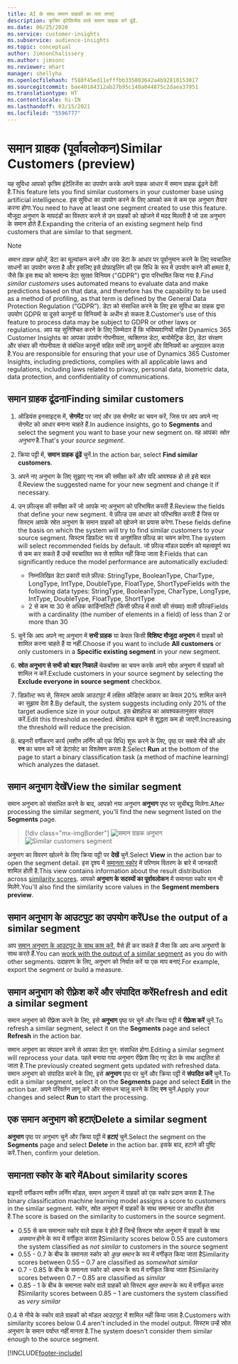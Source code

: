 ```yaml
---
title: AI के साथ समान ग्राहकों का पता लगाएं
description: कृत्रिम इंटेलिजेंस वाले समान ग्राहक वर्ग ढूंढें.
ms.date: 06/25/2020
ms.service: customer-insights
ms.subservice: audience-insights
ms.topic: conceptual
author: JimsonChalissery
ms.author: jimsonc
ms.reviewer: mhart
manager: shellyha
ms.openlocfilehash: f588f45ed11efffbb335003642a4b92810153017
ms.sourcegitcommit: bae40184312ab27b95c140a044875c2daea37951
ms.translationtype: HT
ms.contentlocale: hi-IN
ms.lasthandoff: 03/15/2021
ms.locfileid: "5596777"
---
```

# <a name="similar-customers-preview"></a><span data-ttu-id="9735c-103">समान ग्राहक (पूर्वावलोकन)</span><span class="sxs-lookup"><span data-stu-id="9735c-103">Similar Customers (preview)</span></span>

<span data-ttu-id="9735c-104">यह सुविधा आपको कृत्रिम इंटेलिजेंस का उपयोग करके अपने ग्राहक आधार में समान ग्राहक ढूंढने देती है.</span><span class="sxs-lookup"><span data-stu-id="9735c-104">This feature lets you find similar customers in your customer base using artificial intelligence.</span></span> <span data-ttu-id="9735c-105">इस सुविधा का उपयोग करने के लिए आपको कम से कम एक अनुभाग तैयार करना होगा.</span><span class="sxs-lookup"><span data-stu-id="9735c-105">You need to have at least one segment created to use this feature.</span></span> <span data-ttu-id="9735c-106">मौजूदा अनुभाग के मापदंडों का विस्तार करने से उन ग्राहकों को खोजने में मदद मिलती है जो उस अनुभाग के समान होते हैं.</span><span class="sxs-lookup"><span data-stu-id="9735c-106">Expanding the criteria of an existing segment help find customers that are similar to that segment.</span></span>

> [!NOTE]
> <span data-ttu-id="9735c-107">*समान ग्राहक खोजें*, डेटा का मूल्यांकन करने और उस डेटा के आधार पर पूर्वानुमान करने के लिए स्वचालित साधनों का उपयोग करता है और इसलिए इसे प्रोफ़ाइलिंग की एक विधि के रूप में उपयोग करने की क्षमता है, जैसे कि इस शब्द को सामान्य डेटा सुरक्षा विनियम ("GDPR") द्वारा परिभाषित किया गया है.</span><span class="sxs-lookup"><span data-stu-id="9735c-107">*Find similar customers* uses automated means to evaluate data and make predictions based on that data, and therefore has the capability to be used as a method of profiling, as that term is defined by the General Data Protection Regulation (“GDPR”).</span></span> <span data-ttu-id="9735c-108">डेटा को संसाधित करने के लिए इस सुविधा का ग्राहक द्वारा उपयोग GDPR या दूसरे कानूनों या विनियमों के अधीन हो सकता है.</span><span class="sxs-lookup"><span data-stu-id="9735c-108">Customer’s use of this feature to process data may be subject to GDPR or other laws or regulations.</span></span> <span data-ttu-id="9735c-109">आप यह सुनिश्चित करने के लिए ज़िम्मेदार हैं कि भविष्यवाणियों सहित Dynamics 365 Customer Insights का आपका उपयोग गोपनीयता, व्यक्तिगत डेटा, बायोमेट्रिक डेटा, डेटा संरक्षण और संचार की गोपनीयता से संबंधित कानूनों सहित सभी लागू कानूनों और विनियमों का अनुपालन करता है.</span><span class="sxs-lookup"><span data-stu-id="9735c-109">You are responsible for ensuring that your use of Dynamics 365 Customer Insights, including predictions, complies with all applicable laws and regulations, including laws related to privacy, personal data, biometric data, data protection, and confidentiality of communications.</span></span>

## <a name="finding-similar-customers"></a><span data-ttu-id="9735c-110">समान ग्राहक ढूंढना</span><span class="sxs-lookup"><span data-stu-id="9735c-110">Finding similar customers</span></span>

1. <span data-ttu-id="9735c-111">ऑडियंस इनसाइट्स में, **सेगमेंट** पर जाएं और उस सेगमेंट का चयन करें, जिस पर आप अपने नए सेगमेंट को आधार बनाना चाहते हैं.</span><span class="sxs-lookup"><span data-stu-id="9735c-111">In audience insights, go to **Segments** and select the segment you want to base your new segment on.</span></span> <span data-ttu-id="9735c-112">वह आपका *स्रोत अनुभाग* है.</span><span class="sxs-lookup"><span data-stu-id="9735c-112">That's your *source segment*.</span></span>

1. <span data-ttu-id="9735c-113">क्रिया पट्टी में, **समान ग्राहक ढूंढें** चुनें.</span><span class="sxs-lookup"><span data-stu-id="9735c-113">In the action bar, select **Find similar customers**.</span></span>

1. <span data-ttu-id="9735c-114">अपने नए अनुभाग के लिए सुझाए गए नाम की समीक्षा करें और यदि आवश्यक हो तो इसे बदल दें.</span><span class="sxs-lookup"><span data-stu-id="9735c-114">Review the suggested name for your new segment and change it if necessary.</span></span>

1. <span data-ttu-id="9735c-115">उन फ़ील्ड्स की समीक्षा करें जो आपके नए अनुभाग को परिभाषित करती हैं.</span><span class="sxs-lookup"><span data-stu-id="9735c-115">Review the fields that define your new segment.</span></span> <span data-ttu-id="9735c-116">ये फ़ील्ड उस आधार को परिभाषित करती हैं जिस पर सिस्टम आपके स्रोत अनुभाग के समान ग्राहकों को खोजने का प्रयास करेगा.</span><span class="sxs-lookup"><span data-stu-id="9735c-116">These fields define the basis on which the system will try to find similar customers to your source segment.</span></span> <span data-ttu-id="9735c-117">सिस्टम डिफ़ॉल्ट रूप से अनुशंसित फ़ील्ड का चयन करेगा.</span><span class="sxs-lookup"><span data-stu-id="9735c-117">The system will select recommended fields by default.</span></span>
  <span data-ttu-id="9735c-118">जो फ़ील्ड मॉडल प्रदर्शन को महत्वपूर्ण रूप से कम कर सकते हैं उन्हें स्वचालित रूप से शामिल नहीं किया जाता है:</span><span class="sxs-lookup"><span data-stu-id="9735c-118">Fields that can significantly reduce the model performance are automatically excluded:</span></span>
  
   - <span data-ttu-id="9735c-119">निम्नलिखित डेटा प्रकारों वाले फ़ील्ड: StringType, BooleanType, CharType, LongType, IntType, DoubleType, FloatType, ShortType</span><span class="sxs-lookup"><span data-stu-id="9735c-119">Fields with the following data types: StringType, BooleanType, CharType, LongType, IntType, DoubleType, FloatType, ShortType</span></span>
   - <span data-ttu-id="9735c-120">2 से कम या 30 से अधिक कार्डिनालिटी (किसी फ़ील्ड में तत्वों की संख्या) वाली फ़ील्ड</span><span class="sxs-lookup"><span data-stu-id="9735c-120">Fields with a cardinality (the number of elements in a field) of less than 2 or more than 30</span></span>

1. <span data-ttu-id="9735c-121">चुनें कि आप अपने नए अनुभाग में **सभी ग्राहक** या केवल किसी **विशिष्ट मौजूदा अनुभाग** में ग्राहकों को शामिल करना चाहते हैं या नहीं.</span><span class="sxs-lookup"><span data-stu-id="9735c-121">Choose if you want to include **All customers** or only customers in a **Specific existing segment** in your new segment.</span></span>

1. <span data-ttu-id="9735c-122">**स्रोत अनुभाग से सभी को बाहर निकालें** चेकबॉक्स का चयन करके अपने स्रोत अनुभाग में ग्राहकों को शामिल न करें.</span><span class="sxs-lookup"><span data-stu-id="9735c-122">Exclude customers in your source segment by selecting the **Exclude everyone in source segment** checkbox.</span></span>

1. <span data-ttu-id="9735c-123">डिफ़ॉल्ट रूप से, सिस्टम आपके आउटपुट में लक्षित ऑडिएंस आकार का केवल 20% शामिल करने का सुझाव देता है.</span><span class="sxs-lookup"><span data-stu-id="9735c-123">By default, the system suggests including only 20% of the target audience size in your output.</span></span> <span data-ttu-id="9735c-124">इस थ्रेशहोल्ड का आवश्यकतानुसार संपादन करें.</span><span class="sxs-lookup"><span data-stu-id="9735c-124">Edit this threshold as needed.</span></span> <span data-ttu-id="9735c-125">थ्रेशहोल्ड बढ़ाने से शुद्धता कम हो जाएगी.</span><span class="sxs-lookup"><span data-stu-id="9735c-125">Increasing the threshold will reduce the precision.</span></span>

1. <span data-ttu-id="9735c-126">बाइनरी वर्गीकरण कार्य (मशीन लर्निंग की एक विधि) शुरू करने के लिए, पृष्ठ पर सबसे नीचे की ओर **रन** का चयन करें जो डेटासेट का विश्लेषण करता है.</span><span class="sxs-lookup"><span data-stu-id="9735c-126">Select **Run** at the bottom of the page to start a binary classification task (a method of machine learning) which analyzes the dataset.</span></span>

## <a name="view-the-similar-segment"></a><span data-ttu-id="9735c-127">समान अनुभाग देखें</span><span class="sxs-lookup"><span data-stu-id="9735c-127">View the similar segment</span></span>

<span data-ttu-id="9735c-128">समान अनुभाग को संसाधित करने के बाद, आपको नया अनुभाग **अनुभाग** पृष्ठ पर सूचीबद्ध मिलेगा.</span><span class="sxs-lookup"><span data-stu-id="9735c-128">After processing the similar segment, you'll find the new segment listed on the **Segments** page.</span></span>

> [!div class="mx-imgBorder"]
> <span data-ttu-id="9735c-129">![समान ग्राहक अनुभाग](media/expanded-segment.png "समान ग्राहक अनुभाग")</span><span class="sxs-lookup"><span data-stu-id="9735c-129">![Similar customers segment](media/expanded-segment.png "Similar customers segment")</span></span>

<span data-ttu-id="9735c-130">अनुभाग का विवरण खोलने के लिए क्रिया पट्टी पर **देखें** चुनें.</span><span class="sxs-lookup"><span data-stu-id="9735c-130">Select **View** in the action bar to open the segment detail.</span></span> <span data-ttu-id="9735c-131">इस दृश्य में [समानता स्कोर](#about-similarity-scores) में परिणाम वितरण के बारे में जानकारी शामिल होती है.</span><span class="sxs-lookup"><span data-stu-id="9735c-131">This view contains information about the result distribution across [similarity scores](#about-similarity-scores).</span></span> <span data-ttu-id="9735c-132">आपको **अनुभाग के सदस्यों का पूर्वावलोकन** में समानता स्कोर मान भी मिलेंगे.</span><span class="sxs-lookup"><span data-stu-id="9735c-132">You'll also find the similarity score values in the **Segment members preview**.</span></span>

## <a name="use-the-output-of-a-similar-segment"></a><span data-ttu-id="9735c-133">समान अनुभाग के आउटपुट का उपयोग करें</span><span class="sxs-lookup"><span data-stu-id="9735c-133">Use the output of a similar segment</span></span>

<span data-ttu-id="9735c-134">आप [समान अनुभाग के आउटपुट के साथ काम करें](segments.md), वैसे ही कर सकते हैं जैसा कि आप अन्य अनुभागों के साथ करते हैं.</span><span class="sxs-lookup"><span data-stu-id="9735c-134">You can [work with the output of a similar segment](segments.md) as you do with other segments.</span></span> <span data-ttu-id="9735c-135">उदाहरण के लिए, अनुभाग को निर्यात करें या एक माप बनाएं.</span><span class="sxs-lookup"><span data-stu-id="9735c-135">For example, export the segment or build a measure.</span></span>

## <a name="refresh-and-edit-a-similar-segment"></a><span data-ttu-id="9735c-136">समान अनुभाग को रीफ़्रेश करें और संपादित करें</span><span class="sxs-lookup"><span data-stu-id="9735c-136">Refresh and edit a similar segment</span></span>

<span data-ttu-id="9735c-137">समान अनुभाग को रीफ़्रेश करने के लिए, इसे **अनुभाग** पृष्ठ पर चुनें और क्रिया पट्टी में **रीफ़्रेश करें** चुनें.</span><span class="sxs-lookup"><span data-stu-id="9735c-137">To refresh a similar segment, select it on the **Segments** page and select **Refresh** in the action bar.</span></span>

<span data-ttu-id="9735c-138">समान अनुभाग का संपादन करने से आपका डेटा पुन: संसाधित होगा.</span><span class="sxs-lookup"><span data-stu-id="9735c-138">Editing a similar segment will reprocess your data.</span></span> <span data-ttu-id="9735c-139">पहले बनाया गया अनुभाग रीफ़्रेश किए गए डेटा के साथ अद्यतित हो जाता है.</span><span class="sxs-lookup"><span data-stu-id="9735c-139">The previously created segment gets updated with refreshed data.</span></span>    
<span data-ttu-id="9735c-140">समान अनुभाग को संपादित करने के लिए, इसे **अनुभाग** पृष्ठ पर चुनें और क्रिया पट्टी में **संपादित करें** चुनें.</span><span class="sxs-lookup"><span data-stu-id="9735c-140">To edit a similar segment, select it on the **Segments** page and select **Edit** in the action bar.</span></span> <span data-ttu-id="9735c-141">अपने परिवर्तन लागू करें और संसाधन चालू करने के लिए **रन** चुनें.</span><span class="sxs-lookup"><span data-stu-id="9735c-141">Apply your changes and select **Run** to start the processing.</span></span>

## <a name="delete-a-similar-segment"></a><span data-ttu-id="9735c-142">एक समान अनुभाग को हटाएं</span><span class="sxs-lookup"><span data-stu-id="9735c-142">Delete a similar segment</span></span>

<span data-ttu-id="9735c-143">**अनुभाग** पृष्ठ पर अनुभाग चुनें और क्रिया पट्टी में **हटाएं** चुनें.</span><span class="sxs-lookup"><span data-stu-id="9735c-143">Select the segment on the **Segments** page and select **Delete** in the action bar.</span></span> <span data-ttu-id="9735c-144">इसके बाद, हटाने की पुष्टि करें.</span><span class="sxs-lookup"><span data-stu-id="9735c-144">Then, confirm your deletion.</span></span>

## <a name="about-similarity-scores"></a><span data-ttu-id="9735c-145">समानता स्कोर के बारे में</span><span class="sxs-lookup"><span data-stu-id="9735c-145">About similarity scores</span></span>

<span data-ttu-id="9735c-146">बाइनरी वर्गीकरण मशीन लर्निंग मॉडल, समान अनुभाग में ग्राहकों को एक स्कोर प्रदान करता है.</span><span class="sxs-lookup"><span data-stu-id="9735c-146">The binary classification machine learning model assigns a score to customers in the similar segment.</span></span> <span data-ttu-id="9735c-147">स्कोर, स्रोत अनुभाग में ग्राहकों के साथ समानता पर आधारित होता है.</span><span class="sxs-lookup"><span data-stu-id="9735c-147">The score is based on the similarity to customers in the source segment.</span></span>

- <span data-ttu-id="9735c-148">0.55 से कम समानता स्कोर वाले ग्राहक वे होते हैं जिन्हें सिस्टम स्रोत अनुभाग में ग्राहकों के साथ *असमान* होने के रूप में वर्गीकृत करता है</span><span class="sxs-lookup"><span data-stu-id="9735c-148">Similarity scores below 0.55 are customers the system classified as *not similar* to customers in the source segment</span></span>
- <span data-ttu-id="9735c-149">0.55 - 0.7 के बीच के समानता स्कोर को *कुछ समान* के रूप में वर्गीकृत किया जाता है</span><span class="sxs-lookup"><span data-stu-id="9735c-149">Similarity scores between 0.55 – 0.7 are classified as *somewhat similar*</span></span>
- <span data-ttu-id="9735c-150">0.7 - 0.85 के बीच के समानता स्कोर को *समान* के रूप में वर्गीकृत किया जाता है</span><span class="sxs-lookup"><span data-stu-id="9735c-150">Similarity scores between 0.7 – 0.85 are classified as *similar*</span></span>
- <span data-ttu-id="9735c-151">0.85 - 1 के बीच के समानता स्कोर वाले ग्राहकों को सिस्टम *बहुत समान* के रूप में वर्गीकृत करता है</span><span class="sxs-lookup"><span data-stu-id="9735c-151">Similarity scores between 0.85 – 1 are customers the system classified as *very similar*</span></span>

<span data-ttu-id="9735c-152">0.4 से नीचे के स्कोर वाले ग्राहकों को मॉडल आउटपुट में शामिल नहीं किया जाता है.</span><span class="sxs-lookup"><span data-stu-id="9735c-152">Customers with similarity scores below 0.4 aren't included in the model output.</span></span> <span data-ttu-id="9735c-153">सिस्टम उन्हें स्रोत अनुभाग के समान पर्याप्त नहीं मानता है.</span><span class="sxs-lookup"><span data-stu-id="9735c-153">The system doesn't consider them similar enough to the source segment.</span></span>


[!INCLUDE[footer-include](../includes/footer-banner.md)]